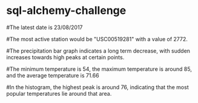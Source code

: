 # sql-alchemy-challenge

#The latest date is 23/08/2017

#The most active station would be "USC00519281" with a value of 2772.

#The precipitation bar graph indicates a long term decrease, with sudden increases towards high peaks at certain points.

#The minimum temperature is 54, the maximum temperature is around 85, and the average temperature is 71.66

#In the histogram, the highest peak is around 76, indicating that the most popular temperatures lie around that area.

